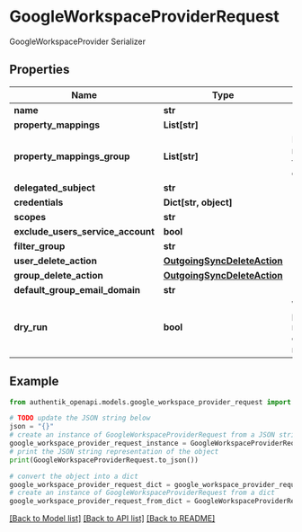 # GoogleWorkspaceProviderRequest

GoogleWorkspaceProvider Serializer

## Properties

Name | Type | Description | Notes
------------ | ------------- | ------------- | -------------
**name** | **str** |  | 
**property_mappings** | **List[str]** |  | [optional] 
**property_mappings_group** | **List[str]** | Property mappings used for group creation/updating. | [optional] 
**delegated_subject** | **str** |  | 
**credentials** | **Dict[str, object]** |  | 
**scopes** | **str** |  | [optional] 
**exclude_users_service_account** | **bool** |  | [optional] 
**filter_group** | **str** |  | [optional] 
**user_delete_action** | [**OutgoingSyncDeleteAction**](OutgoingSyncDeleteAction.md) |  | [optional] 
**group_delete_action** | [**OutgoingSyncDeleteAction**](OutgoingSyncDeleteAction.md) |  | [optional] 
**default_group_email_domain** | **str** |  | 
**dry_run** | **bool** | When enabled, provider will not modify or create objects in the remote system. | [optional] 

## Example

```python
from authentik_openapi.models.google_workspace_provider_request import GoogleWorkspaceProviderRequest

# TODO update the JSON string below
json = "{}"
# create an instance of GoogleWorkspaceProviderRequest from a JSON string
google_workspace_provider_request_instance = GoogleWorkspaceProviderRequest.from_json(json)
# print the JSON string representation of the object
print(GoogleWorkspaceProviderRequest.to_json())

# convert the object into a dict
google_workspace_provider_request_dict = google_workspace_provider_request_instance.to_dict()
# create an instance of GoogleWorkspaceProviderRequest from a dict
google_workspace_provider_request_from_dict = GoogleWorkspaceProviderRequest.from_dict(google_workspace_provider_request_dict)
```
[[Back to Model list]](../README.md#documentation-for-models) [[Back to API list]](../README.md#documentation-for-api-endpoints) [[Back to README]](../README.md)



